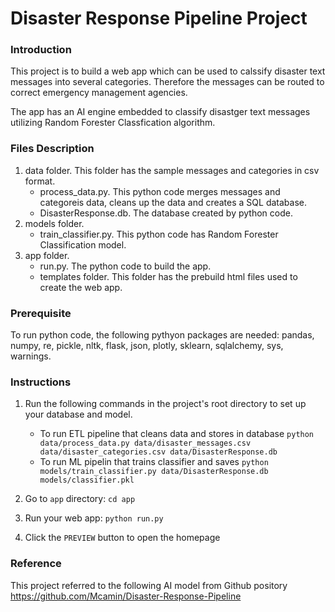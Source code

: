 # Disaster Response Pipeline Project

### Introduction
This project is to build a web app which can be used to calssify disaster text messages into several categories. Therefore the messages can be routed to correct emergency management agencies. 

The app has an AI engine embedded to classify disastger text messages utilizing Random Forester Classfication algorithm.

### Files Description
1. data folder. This folder has the sample messages and categories in csv format.
   - process_data.py. This python code merges messages and categoreis data, cleans up the data and creates a SQL database.
   - DisasterResponse.db. The database created by python code.
2. models folder. 
   - train_classifier.py. This python code has Random Forester Classification model.
3. app folder.
   - run.py. The python code to build the app.
   - templates folder. This folder has the prebuild html files used to create the web app.

### Prerequisite
To run python code, the following pythyon packages are needed: pandas, numpy, re, pickle, nltk, flask, json, plotly, sklearn, sqlalchemy, sys, warnings.

### Instructions
1. Run the following commands in the project's root directory to set up your database and model.
   - To run ETL pipeline that cleans data and stores in database 
       `python data/process_data.py data/disaster_messages.csv data/disaster_categories.csv data/DisasterResponse.db`
   - To run ML pipelin that trains classifier and saves 
        `python models/train_classifier.py data/DisasterResponse.db models/classifier.pkl`

2. Go to `app` directory: `cd app`

3. Run your web app: `python run.py`

4. Click the `PREVIEW` button to open the homepage

### Reference
This project referred to the following AI model from Github pository
https://github.com/Mcamin/Disaster-Response-Pipeline
